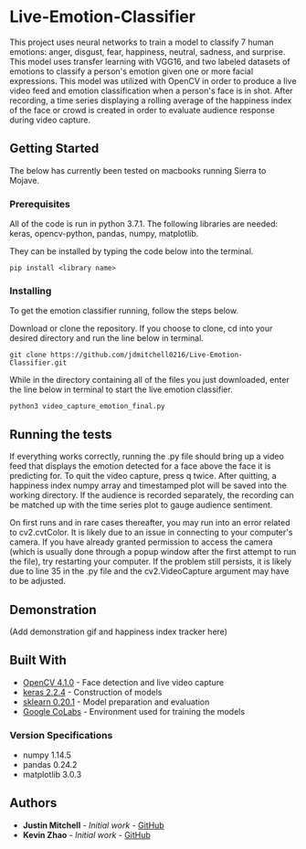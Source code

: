 # Live-Emotion-Classifier

This project uses neural networks to train a model to classify 7 human emotions: anger, disgust, fear, happiness, neutral, sadness, and surprise. This model uses transfer learning with VGG16, and two labeled datasets of emotions to classify a person's emotion given one or more facial expressions. This model was utilized with OpenCV in order to produce a live video feed and emotion classification when a person's face is in shot. After recording, a time series displaying a rolling average of the happiness index of the face or crowd is created in order to evaluate audience response during video capture.

## Getting Started
The below has currently been tested on macbooks running Sierra to Mojave.

### Prerequisites
All of the code is run in python 3.7.1.
The following libraries are needed: keras, opencv-python, pandas, numpy, matplotlib.

They can be installed by typing the code below into the terminal.

```
pip install <library name>
```

### Installing

To get the emotion classifier running, follow the steps below.

Download or clone the repository. If you choose to clone, cd into your desired directory and run the line below in terminal.

```
git clone https://github.com/jdmitchell0216/Live-Emotion-Classifier.git
```

While in the directory containing all of the files you just downloaded, enter the line below in terminal to start the live emotion classifier.

```
python3 video_capture_emotion_final.py
```


## Running the tests
If everything works correctly, running the .py file should bring up a video feed that displays the emotion detected for a face above the face it is predicting for. To quit the video capture, press q twice. After quitting, a happiness index numpy array and timestamped plot will be saved into the working directory. If the audience is recorded separately, the recording can be matched up with the time series plot to gauge audience sentiment.

On first runs and in rare cases thereafter, you may run into an error related to cv2.cvtColor. It is likely due to an issue in connecting to your computer's camera. If you have already granted permission to access the camera (which is usually done through a popup window after the first attempt to run the file), try restarting your computer. If the problem still persists, it is likely due to line 35 in the .py file and the cv2.VideoCapture argument may have to be adjusted.

## Demonstration

(Add demonstration gif and happiness index tracker here)

## Built With

* [OpenCV 4.1.0](https://docs.opencv.org/4.1.0/) - Face detection and live video capture
* [keras 2.2.4](https://keras.io/) - Construction of models
* [sklearn 0.20.1](https://scikit-learn.org/stable/whats_new.html) - Model preparation and evaluation
* [Google CoLabs](https://colab.research.google.com/notebooks/welcome.ipynb) - Environment used for training the models

### Version Specifications
* numpy 1.14.5
* pandas 0.24.2
* matplotlib 3.0.3

## Authors

* **Justin Mitchell** - *Initial work* - [GitHub](github.com/jdmitchell0216)
* **Kevin Zhao** - *Initial work* - [GitHub](github.com/kevzha)
